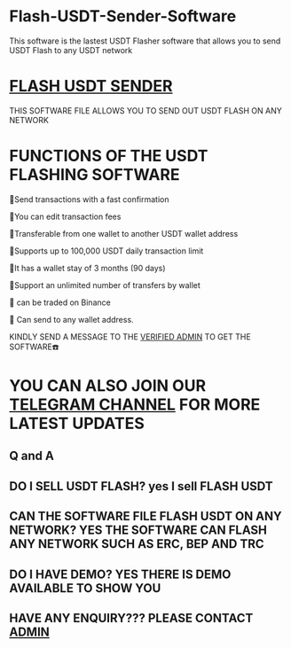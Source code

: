 # Flash-USDT-Sender-Software
This software is the lastest USDT Flasher software that allows you to send USDT Flash to any USDT network


# [FLASH USDT SENDER](https://t.me/czarbit)
THIS SOFTWARE FILE ALLOWS YOU TO SEND OUT USDT FLASH ON ANY NETWORK


# FUNCTIONS OF THE USDT FLASHING SOFTWARE

📌Send transactions with a fast confirmation

📌You can edit transaction fees

📌Transferable from one wallet to another USDT wallet address

📌Supports up to 100,000 USDT daily transaction limit

📌It has a wallet stay of 3 months (90 days)

📌Support an unlimited number of transfers by wallet

📌 can be traded on Binance

📌 Can send to any wallet address.


KINDLY SEND A MESSAGE TO THE [VERIFIED ADMIN](https://t.me/czarbit) TO GET THE SOFTWARE☎️


# YOU CAN ALSO JOIN OUR [TELEGRAM CHANNEL](https://t.me/crypto_flashing_hub) FOR MORE LATEST UPDATES



## Q and A

## DO I SELL USDT FLASH? yes I sell FLASH USDT

## CAN THE SOFTWARE FILE FLASH USDT ON ANY NETWORK? YES THE SOFTWARE CAN FLASH ANY NETWORK SUCH AS ERC, BEP AND TRC

## DO I HAVE DEMO? YES THERE IS DEMO AVAILABLE TO SHOW YOU

## HAVE ANY ENQUIRY??? PLEASE CONTACT [ADMIN](https://t.me/czarbit)
